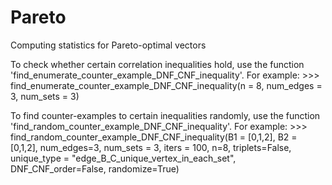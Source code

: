 # Pareto
Computing statistics for Pareto-optimal vectors


To check whether certain correlation inequalities hold, use the function 'find_enumerate_counter_example_DNF_CNF_inequality'. 
For example: 
\>\>\> find_enumerate_counter_example_DNF_CNF_inequality(n = 8, num_edges = 3, num_sets = 3)

To find counter-examples to certain inequalities randomly, use the function 'find_random_counter_example_DNF_CNF_inequality'. 
For example: 
\>\>\> find_random_counter_example_DNF_CNF_inequality(B1 = [0,1,2], B2 = [0,1,2], num_edges=3, num_sets = 3, iters = 100, n=8,
                                  triplets=False, unique_type = "edge_B_C_unique_vertex_in_each_set", DNF_CNF_order=False, randomize=True) 
